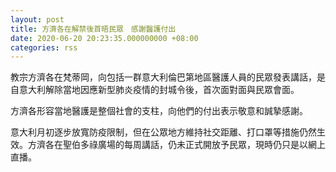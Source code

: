 ```yaml
---
layout: post
title: 方濟各在解禁後首晤民眾　感謝醫護付出
date: 2020-06-20 20:23:35.000000000 +08:00
categories: rss
---
```


教宗方濟各在梵蒂岡，向包括一群意大利倫巴第地區醫護人員的民眾發表講話，是自意大利解除當地因應新型肺炎疫情的封城令後，首次面對面與民眾會面。

方濟各形容當地醫護是整個社會的支柱，向他們的付出表示敬意和誠摯感謝。

意大利月初逐步放寬防疫限制，但在公眾地方維持社交距離、打口罩等措施仍然生效。方濟各在聖伯多祿廣場的每周講話，仍未正式開放予民眾，現時仍只是以網上直播。
